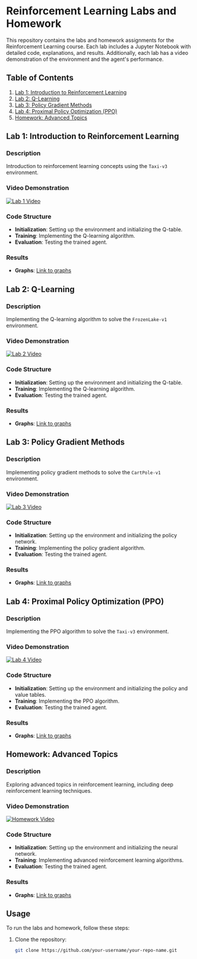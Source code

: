 # Reinforcement Learning Labs and Homework

This repository contains the labs and homework assignments for the Reinforcement Learning course. Each lab includes a Jupyter Notebook with detailed code, explanations, and results. Additionally, each lab has a video demonstration of the environment and the agent's performance.

## Table of Contents

1. [Lab 1: Introduction to Reinforcement Learning](#lab-1)
2. [Lab 2: Q-Learning](#lab-2)
3. [Lab 3: Policy Gradient Methods](#lab-3)
4. [Lab 4: Proximal Policy Optimization (PPO)](#lab-4)
5. [Homework: Advanced Topics](#homework)

## Lab 1: Introduction to Reinforcement Learning

### Description
Introduction to reinforcement learning concepts using the `Taxi-v3` environment.

### Video Demonstration
[![Lab 1 Video](https://img.youtube.com/vi/LAB1_VIDEO_ID/0.jpg)](https://www.youtube.com/watch?v=LAB1_VIDEO_ID)

### Code Structure
- **Initialization**: Setting up the environment and initializing the Q-table.
- **Training**: Implementing the Q-learning algorithm.
- **Evaluation**: Testing the trained agent.

### Results
- **Graphs**: [Link to graphs](./graphs/lab1/)

## Lab 2: Q-Learning

### Description
Implementing the Q-learning algorithm to solve the `FrozenLake-v1` environment.

### Video Demonstration
[![Lab 2 Video](https://img.youtube.com/vi/LAB2_VIDEO_ID/0.jpg)](https://www.youtube.com/watch?v=LAB2_VIDEO_ID)

### Code Structure
- **Initialization**: Setting up the environment and initializing the Q-table.
- **Training**: Implementing the Q-learning algorithm.
- **Evaluation**: Testing the trained agent.

### Results
- **Graphs**: [Link to graphs](./graphs/lab2/)

## Lab 3: Policy Gradient Methods

### Description
Implementing policy gradient methods to solve the `CartPole-v1` environment.

### Video Demonstration
[![Lab 3 Video](https://img.youtube.com/vi/LAB3_VIDEO_ID/0.jpg)](https://www.youtube.com/watch?v=LAB3_VIDEO_ID)

### Code Structure
- **Initialization**: Setting up the environment and initializing the policy network.
- **Training**: Implementing the policy gradient algorithm.
- **Evaluation**: Testing the trained agent.

### Results
- **Graphs**: [Link to graphs](./graphs/lab3/)

## Lab 4: Proximal Policy Optimization (PPO)

### Description
Implementing the PPO algorithm to solve the `Taxi-v3` environment.

### Video Demonstration
[![Lab 4 Video](https://img.youtube.com/vi/LAB4_VIDEO_ID/0.jpg)](https://www.youtube.com/watch?v=LAB4_VIDEO_ID)

### Code Structure
- **Initialization**: Setting up the environment and initializing the policy and value tables.
- **Training**: Implementing the PPO algorithm.
- **Evaluation**: Testing the trained agent.

### Results
- **Graphs**: [Link to graphs](./graphs/lab4/)

## Homework: Advanced Topics

### Description
Exploring advanced topics in reinforcement learning, including deep reinforcement learning techniques.

### Video Demonstration
[![Homework Video](https://img.youtube.com/vi/HOMEWORK_VIDEO_ID/0.jpg)](https://www.youtube.com/watch?v=HOMEWORK_VIDEO_ID)

### Code Structure
- **Initialization**: Setting up the environment and initializing the neural network.
- **Training**: Implementing advanced reinforcement learning algorithms.
- **Evaluation**: Testing the trained agent.

### Results
- **Graphs**: [Link to graphs](./graphs/homework/)

## Usage

To run the labs and homework, follow these steps:

1. Clone the repository:
   ```bash
   git clone https://github.com/your-username/your-repo-name.git
